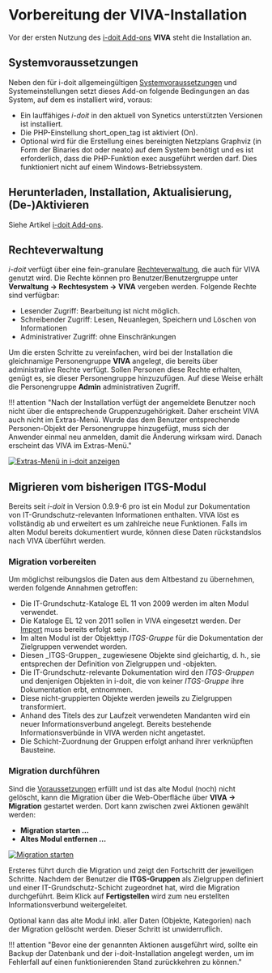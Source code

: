 # Vorbereitung der VIVA-Installation

Vor der ersten Nutzung des [i-doit Add-ons](../index.md) **VIVA** steht die Installation an.

Systemvoraussetzungen
---------------------

Neben den für i-doit allgemeingültigen [Systemvoraussetzungen](../../installation/systemvoraussetzungen.md) und Systemeinstellungen setzt dieses Add-on folgende Bedingungen an das System, auf dem es installiert wird, voraus:

*   Ein lauffähiges _i-doit_ in den aktuell von Synetics unterstützten Versionen ist installiert.
*   Die PHP-Einstellung short_open_tag ist aktiviert (On).
*   Optional wird für die Erstellung eines bereinigten Netzplans Graphviz (in Form der Binaries dot oder neato) auf dem System benötigt und es ist erforderlich, dass die PHP-Funktion exec ausgeführt werden darf. Dies funktioniert nicht auf einem Windows-Betriebssystem.

Herunterladen, Installation, Aktualisierung, (De-)Aktivieren
------------------------------------------------------------

Siehe Artikel [i-doit Add-ons](../index.md).

Rechteverwaltung
----------------

_i-doit_ verfügt über eine fein-granulare [Rechteverwaltung](../../effizientes-dokumentieren/rechteverwaltung/index.md), die auch für VIVA genutzt wird. Die Rechte können pro Benutzer/Benutzergruppe unter **Verwaltung → Rechtesystem → VIVA** vergeben werden. Folgende Rechte sind verfügbar:

*   Lesender Zugriff: Bearbeitung ist nicht möglich.
*   Schreibender Zugriff: Lesen, Neuanlegen, Speichern und Löschen von Informationen
*   Administrativer Zugriff: ohne Einschränkungen

Um die ersten Schritte zu vereinfachen, wird bei der Installation die gleichnamige Personengruppe **VIVA** angelegt, die bereits über administrative Rechte verfügt. Sollen Personen diese Rechte erhalten, genügt es, sie dieser Personengruppe hinzuzufügen. Auf diese Weise erhält die Personengruppe **Admin** administrativen Zugriff.

!!! attention "Nach der Installation verfügt der angemeldete Benutzer noch nicht über die entsprechende Gruppenzugehörigkeit. Daher erscheint VIVA auch nicht im Extras-Menü. Wurde das dem Benutzer entsprechende Personen-Objekt der Personengruppe hinzugefügt, muss sich der Anwender einmal neu anmelden, damit die Änderung wirksam wird. Danach erscheint das VIVA im Extras-Menü."

[![Extras-Menü in i-doit anzeigen](../../assets/images/de/i-doit-pro-add-ons/viva/installation/1-vi.png)](../../assets/images/de/i-doit-pro-add-ons/viva/installation/1-vi.png)

Migrieren vom bisherigen ITGS-Modul
-----------------------------------

Bereits seit _i-doit_ in Version 0.9.9-6 pro ist ein Modul zur Dokumentation von IT-Grundschutz-relevanten Informationen enthalten. VIVA löst es vollständig ab und erweitert es um zahlreiche neue Funktionen. Falls im alten Modul bereits dokumentiert wurde, können diese Daten rückstandslos nach VIVA überführt werden.

### Migration vorbereiten

Um möglichst reibungslos die Daten aus dem Altbestand zu übernehmen, werden folgende Annahmen getroffen:

*   Die IT-Grundschutz-Kataloge EL 11 von 2009 werden im alten Modul verwendet.
*   Die Kataloge EL 12 von 2011 sollen in VIVA eingesetzt werden. Der [Import](./vorgehensweise-mit-viva.md) muss bereits erfolgt sein.
*   Im alten Modul ist der Objekttyp _ITGS-Gruppe_ für die Dokumentation der Zielgruppen verwendet worden.
*   Diesen \_ITGS-Gruppen\_ zugewiesene Objekte sind gleichartig, d. h., sie entsprechen der Definition von Zielgruppen und -objekten.
*   Die IT-Grundschutz-relevante Dokumentation wird den _ITGS-Gruppen_ und denjenigen Objekten in i-doit, die von keiner _ITGS-Gruppe_ ihre Dokumentation erbt, entnommen.
*   Diese nicht-gruppierten Objekte werden jeweils zu Zielgruppen transformiert.
*   Anhand des Titels des zur Laufzeit verwendeten Mandanten wird ein neuer Informationsverbund angelegt. Bereits bestehende Informationsverbünde in VIVA werden nicht angetastet.
*   Die Schicht-Zuordnung der Gruppen erfolgt anhand ihrer verknüpften Bausteine.

### Migration durchführen

Sind die [Voraussetzungen](#migrationvorbereiten) erfüllt und ist das alte Modul (noch) nicht gelöscht, kann die Migration über die Web-Oberfläche über **VIVA → Migration** gestartet werden. Dort kann zwischen zwei Aktionen gewählt werden:

*   **Migration starten _…_**
*   **Altes Modul entfernen _…_**

[![Migration starten](../../assets/images/de/i-doit-pro-add-ons/viva/installation/1-vi.png)](../../assets/images/de/i-doit-pro-add-ons/viva/installation/1-vi.png)

Ersteres führt durch die Migration und zeigt den Fortschritt der jeweiligen Schritte. Nachdem der Benutzer die **ITGS-Gruppen** als Zielgruppen definiert und einer IT-Grundschutz-Schicht zugeordnet hat, wird die Migration durchgeführt. Beim Klick auf **Fertigstellen** wird zum neu erstellten Informationsverbund weitergeleitet.

Optional kann das alte Modul inkl. aller Daten (Objekte, Kategorien) nach der Migration gelöscht werden. Dieser Schritt ist unwiderruflich.

!!! attention "Bevor eine der genannten Aktionen ausgeführt wird, sollte ein Backup der Datenbank und der i-doit-Installation angelegt werden, um im Fehlerfall auf einen funktionierenden Stand zurückkehren zu können."
